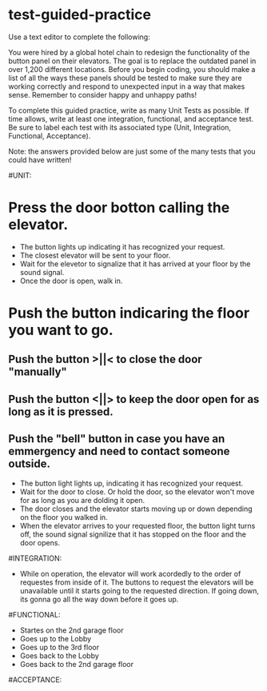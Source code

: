# test-guided-practice

Use a text editor to complete the following:

You were hired by a global hotel chain to redesign the functionality of the button panel on their elevators. The goal is to replace the outdated panel in over 1,200 different locations. Before you begin coding, you should make a list of all the ways these panels should be tested to make sure they are working correctly and respond to unexpected input in a way that makes sense. Remember to consider happy and unhappy paths! 

To complete this guided practice, write as many Unit Tests as possible. If time allows, write at least one integration, functional, and acceptance test. Be sure to label each test with its associated type (Unit, Integration, Functional, Acceptance).  

Note: the answers provided below are just some of the many tests that you could have written! 


#UNIT:
# Press the door botton calling the elevator. 
- The button lights up indicating it has recognized your request.
- The closest elevator will be sent to your floor.
- Wait for the elevetor to signalize that it has arrived at your floor by the sound signal.
- Once the door is open, walk in.
# Push the button indicaring the floor you want to go.
## Push the button >||< to close the door "manually"
## Push the button <||> to keep the door open for as long as it is pressed.
## Push the "bell" button in case you have an emmergency and need to contact someone outside.
- The button light lights up, indicating it has recognized your request.
- Wait for the door to close. Or hold the door, so the elevator won't move for as long as you are dolding it open.
- The door closes and the elevator starts moving up or down depending on the floor you walked in.
- When the elevator arrives to your requested floor, the button light turns off, the sound signal signilize that it has stopped on the floor and the door opens.

#INTEGRATION:

- While on operation, the elevator will work acordedly to the order of requestes from inside of it. The buttons to request the elevators will be unavailable until it starts going to the requested direction. If going down, its gonna go all the way down before it goes up.

#FUNCTIONAL:

- Startes on the 2nd garage floor
- Goes up to the Lobby
- Goes up to the 3rd floor
- Goes back to the Lobby
- Goes back to the 2nd garage floor

#ACCEPTANCE:








